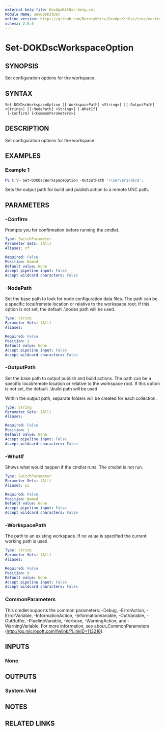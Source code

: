 ```yaml
---
external help file: DevOpsKitDsc-help.xml
Module Name: DevOpsKitDsc
online version: https://github.com/BernieWhite/DevOpsKitDsc/tree/master/docs/commands/en-US/Set-DOKDscWorkspaceOption.md
schema: 2.0.0
---
```


# Set-DOKDscWorkspaceOption

## SYNOPSIS

Set configuration options for the workspace.

## SYNTAX

```text
Set-DOKDscWorkspaceOption [[-WorkspacePath] <String>] [[-OutputPath] <String>] [[-NodePath] <String>] [-WhatIf]
 [-Confirm] [<CommonParameters>]
```

## DESCRIPTION

Set configuration options for the workspace.

## EXAMPLES

### Example 1

```powershell
PS C:\> Set-DOKDscWorkspaceOption -OutputPath '\\server1\dsc$';
```

Sets the output path for build and publish action to a remote UNC path.

## PARAMETERS

### -Confirm

Prompts you for confirmation before running the cmdlet.

```yaml
Type: SwitchParameter
Parameter Sets: (All)
Aliases: cf

Required: False
Position: Named
Default value: None
Accept pipeline input: False
Accept wildcard characters: False
```

### -NodePath

Set the base path to look for node configuration data files. The path can be a specific local/remote location or relative to the workspace root. If this option is not set, the default .\nodes path will be used.

```yaml
Type: String
Parameter Sets: (All)
Aliases:

Required: False
Position: 2
Default value: None
Accept pipeline input: False
Accept wildcard characters: False
```

### -OutputPath

Set the base path to output publish and build actions. The path can be a specific local/remote location or relative to the workspace root. If this option is not set, the default .\build path will be used.

Within the output path, separate folders will be created for each collection.

```yaml
Type: String
Parameter Sets: (All)
Aliases:

Required: False
Position: 1
Default value: None
Accept pipeline input: False
Accept wildcard characters: False
```

### -WhatIf

Shows what would happen if the cmdlet runs. The cmdlet is not run.

```yaml
Type: SwitchParameter
Parameter Sets: (All)
Aliases: wi

Required: False
Position: Named
Default value: None
Accept pipeline input: False
Accept wildcard characters: False
```

### -WorkspacePath

The path to an existing workspace. If no value is specified the current working path is used.

```yaml
Type: String
Parameter Sets: (All)
Aliases:

Required: False
Position: 0
Default value: None
Accept pipeline input: False
Accept wildcard characters: False
```

### CommonParameters

This cmdlet supports the common parameters: -Debug, -ErrorAction, -ErrorVariable, -InformationAction, -InformationVariable, -OutVariable, -OutBuffer, -PipelineVariable, -Verbose, -WarningAction, and -WarningVariable. For more information, see about_CommonParameters (http://go.microsoft.com/fwlink/?LinkID=113216).

## INPUTS

### None

## OUTPUTS

### System.Void

## NOTES

## RELATED LINKS
